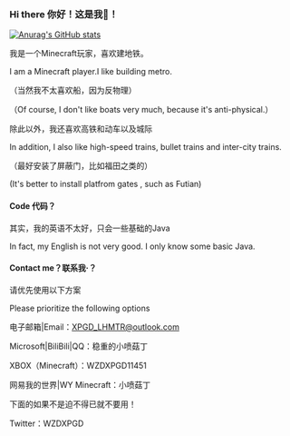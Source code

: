 ### Hi there 你好！这是我👋！
[![Anurag's GitHub stats](https://github-readme-stats.vercel.app/api?username=YYLWZDXPGD)](https://github.com/anuraghazra/github-readme-stats)

我是一个Minecraft玩家，喜欢建地铁。

I am a Minecraft player.I like building metro.

（当然我不太喜欢船，因为反物理）

（Of course, I don't like boats very much, because it's anti-physical.）

除此以外，我还喜欢高铁和动车以及城际

In addition, I also like high-speed trains, bullet trains and inter-city trains.

（最好安装了屏蔽门，比如福田之类的）

(It's better to install  platfrom gates , such as Futian)

#### Code 代码？
其实，我的英语不太好，只会一些基础的Java

In fact, my English is not very good. I only know some basic Java.

#### Contact me？联系我·？
请优先使用以下方案

Please prioritize the following options

电子邮箱|Email：XPGD_LHMTR@outlook.com

Microsoft|BiliBili|QQ：稳重的小喷菇丁

XBOX（Minecraft）：WZDXPGD11451

网易我的世界|WY Minecraft：小喷菇丁

下面的如果不是迫不得已就不要用！

Twitter：WZDXPGD


